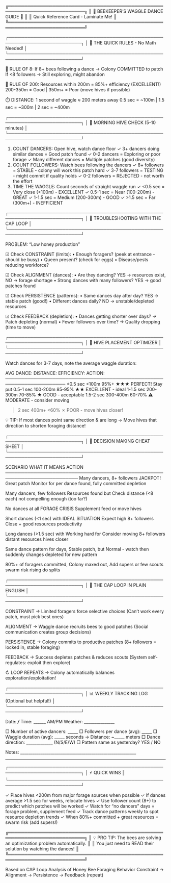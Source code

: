 ╔══════════════════════════════════════════════════════════════════════════╗
║                    🐝 BEEKEEPER’S WAGGLE DANCE GUIDE 🐝                  ║
║                    Quick Reference Card - Laminate Me!                   ║
╚══════════════════════════════════════════════════════════════════════════╝

┌─────────────────────────────────────────────────────────────────────────┐
│  📏 THE QUICK RULES - No Math Needed!                                   │
└─────────────────────────────────────────────────────────────────────────┘

🎯 RULE OF 8:  If 8+ bees following a dance → Colony COMMITTED to patch
If <8 followers → Still exploring, might abandon

📍 RULE OF 200: Resources within 200m = 85%+ efficiency (EXCELLENT!)
200-350m = Good  |  350m+ = Poor (move hives if possible)

⏱️  DISTANCE:   1 second of waggle ≈ 200 meters away
0.5 sec = ~100m  |  1.5 sec = ~300m  |  2 sec = ~400m

┌─────────────────────────────────────────────────────────────────────────┐
│  👀 MORNING HIVE CHECK (5-10 minutes)                                   │
└─────────────────────────────────────────────────────────────────────────┘

1. COUNT DANCERS: Open hive, watch dance floor
   ✓ 3+ dancers doing similar dances = Good patch found
   ✓ 0-2 dancers = Exploring or poor forage
   ✓ Many different dances = Multiple patches (good diversity)
1. COUNT FOLLOWERS: Watch bees following the dancers
   ✓ 8+ followers = STABLE - colony will work this patch hard
   ✓ 3-7 followers = TESTING - might commit if quality holds
   ✓ 0-2 followers = REJECTED - not worth the effort
1. TIME THE WAGGLE: Count seconds of straight waggle run
   ✓ <0.5 sec = Very close (<100m) - EXCELLENT
   ✓ 0.5-1 sec = Near (100-200m) - GREAT
   ✓ 1-1.5 sec = Medium (200-300m) - GOOD
   ✓ >1.5 sec = Far (300m+) - INEFFICIENT

┌─────────────────────────────────────────────────────────────────────────┐
│  🔧 TROUBLESHOOTING WITH THE CAP LOOP                                   │
└─────────────────────────────────────────────────────────────────────────┘

PROBLEM: “Low honey production”

☑ Check CONSTRAINT (limits):
• Enough foragers? (peek at entrance - should be busy)
• Queen present? (check for eggs)
• Disease/pests reducing workforce?

☑ Check ALIGNMENT (dances):
• Are they dancing? YES → resources exist, NO → forage shortage
• Strong dances with many followers? YES → good patches found

☑ Check PERSISTENCE (patterns):
• Same dances day after day? YES → stable patch (good!)
• Different dances daily? NO → unstable/depleted resources

☑ Check FEEDBACK (depletion):
• Dances getting shorter over days? → Patch depleting (normal)
• Fewer followers over time? → Quality dropping (time to move)

┌─────────────────────────────────────────────────────────────────────────┐
│  📍 HIVE PLACEMENT OPTIMIZER                                            │
└─────────────────────────────────────────────────────────────────────────┘

Watch dances for 3-7 days, note the average waggle duration:

AVG DANCE:        DISTANCE:      EFFICIENCY:    ACTION:
─────────────────────────────────────────────────────────────────────
<0.5 sec          <100m          95%+          ★★★ PERFECT! Stay put
0.5-1 sec         100-200m       85-95%        ★★  EXCELLENT - ideal
1-1.5 sec         200-300m       70-85%        ★   GOOD - acceptable
1.5-2 sec         300-400m       60-70%        ⚠   MODERATE - consider moving

> 2 sec            400m+          <60%          ✗   POOR - move hives closer!

💡 TIP: If most dances point same direction & are long → Move hives
that direction to shorten foraging distance!

┌─────────────────────────────────────────────────────────────────────────┐
│  🎯 DECISION MAKING CHEAT SHEET                                         │
└─────────────────────────────────────────────────────────────────────────┘

SCENARIO                          WHAT IT MEANS              ACTION
─────────────────────────────────────────────────────────────────────────
Many dancers, 8+ followers        JACKPOT! Great patch      Monitor for
per dance                         found, fully committed    depletion

Many dancers, few followers       Resources found but       Check distance
(<8 each)                         not compelling enough     (too far?)

No dances at all                  FORAGE CRISIS             Supplement feed
or move hives

Short dances (<1 sec) with        IDEAL SITUATION           Expect high
8+ followers                      Close + good resources    productivity

Long dances (>1.5 sec) with       Working hard for          Consider moving
8+ followers                      distant resources         hives closer

Same dance pattern for days,      Stable patch, but         Normal - watch
then suddenly changes             depleted                  for new pattern

80%+ of foragers committed,       Colony maxed out,         Add supers or
few scouts                        swarm risk rising         do splits

┌─────────────────────────────────────────────────────────────────────────┐
│  🔄 THE CAP LOOP IN PLAIN ENGLISH                                       │
└─────────────────────────────────────────────────────────────────────────┘

CONSTRAINT → Limited foragers force selective choices
(Can’t work every patch, must pick best ones)

ALIGNMENT → Waggle dance recruits bees to good patches
(Social communication creates group decisions)

PERSISTENCE → Colony commits to productive patches
(8+ followers = locked in, stable foraging)

FEEDBACK → Success depletes patches & reduces scouts
(System self-regulates: exploit then explore)

↻ LOOP REPEATS → Colony automatically balances exploration/exploitation!

┌─────────────────────────────────────────────────────────────────────────┐
│  📊 WEEKLY TRACKING LOG (Optional but helpful!)                         │
└─────────────────────────────────────────────────────────────────────────┘

Date: ***/***  Time: ______ AM/PM  Weather: _______________

□ Number of active dancers: _____
□ Followers per dance (avg): _____
□ Waggle duration (avg): _____ seconds → Distance: ~_____ meters
□ Dance direction: _____________ (N/S/E/W)
□ Pattern same as yesterday? YES / NO

Notes: _________________________________________________________

-----

┌─────────────────────────────────────────────────────────────────────────┐
│  ⚡ QUICK WINS                                                          │
└─────────────────────────────────────────────────────────────────────────┘

✓ Place hives <200m from major forage sources when possible
✓ If dances average >1.5 sec for weeks, relocate hives
✓ Use follower count (8+) to predict which patches will be worked
✓ Watch for “no dancers” days = forage problem, supplement feed
✓ Track dance patterns weekly to spot resource depletion trends
✓ When 80%+ committed + great resources = swarm risk (add supers!)

╔══════════════════════════════════════════════════════════════════════════╗
║  💡 PRO TIP: The bees are solving an optimization problem automatically. ║
║     You just need to READ their solution by watching the dances!         ║
╚══════════════════════════════════════════════════════════════════════════╝

Based on CAP Loop Analysis of Honey Bee Foraging Behavior
Constraint → Alignment → Persistence → Feedback (repeat)
